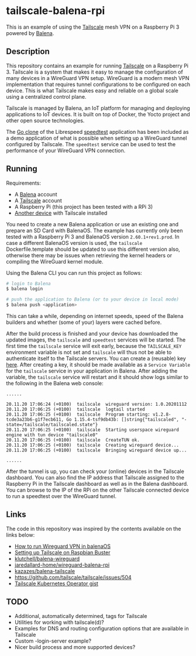 # tailscale-balena-rpi

This is an example of using the [Tailscale](https://tailscale.com/) mesh VPN on a Raspberry Pi 3 powered by [Balena](https://www.balena.io/).

## Description

This repository contains an example for running [Tailscale](https://tailscale.com/) on a Raspberry Pi 3.
Tailscale is a system that makes it easy to manage the configuration of many devices in a WireGuard VPN setup.
WireGuard is a modern mesh VPN implementation that requires tunnel configurations to be configured on each device.
This is what Tailscale makes easy and reliable on a global scale using a centralized control plane.

Tailscale is managed by Balena, an IoT platform for managing and deploying applications to IoT devices.
It is built on top of Docker, the Yocto project and other open source technologies.

The [Go clone](https://github.com/librespeed/speedtest-go) of the Librespeed [speedtest](https://github.com/librespeed/speedtest) application has been included as a demo application of what is possible when setting up a WireGuard tunnel configured by Tailscale. 
The `speedtest` service can be used to test the performance of your WireGuard VPN connection.

## Running

Requirements:

* A [Balena](https://www.balena.io/cloud/) account
* A [Tailscale](https://tailscale.com/) account
* A Raspberry Pi (this project has been tested with a RPi 3)
* [Another device](https://tailscale.com/download) with Tailscale installed

You need to create a new Balena application or use an existing one and prepare an SD Card with BalenaOS.
The example has currently only been tested with a Raspberry Pi 3 and BalenaOS version `2.60.1+rev1.prod`. 
In case a different BalenaOS version is used, the `tailscale` Dockerfile.template should be updated to use this different version also, otherwise there may be issues when retrieving the kernel headers or compiling the WireGuard kernel module. 

Using the Balena CLI you can run this project as follows:

```bash
# login to Balena
$ balena login

# push the application to Balena (or to your device in local mode)
$ balena push <application>
```

This can take a while, depending on internet speeds, speed of the Balena builders and whether (some of your) layers were cached before.

After the build process is finished and your device has downloaded the updated images, the `tailscale` and `speedtest` services will be started.
The first time the `tailscale` service will exit early, because the `TAILSCALE_KEY` environment variable is not set and `tailscale` will thus not be able to authenticate itself to the Tailscale servers.
You can create a (reusable) key [here](https://login.tailscale.com/admin/authkeys).
After creating a key, it should be made available as a `Service Variable` for the `tailscale` service in your application in Balena.
After adding the variable, the `tailscale` service will restart and it should show logs similar to the following in the Balena web console:

```
......

20.11.20 17:06:24 (+0100)  tailscale  wireguard version: 1.0.20201112
20.11.20 17:06:25 (+0100)  tailscale  logtail started
20.11.20 17:06:25 (+0100)  tailscale  Program starting: v1.2.8-tcde3a23b6-g1f7ecb611, Go 1.15.4-tsf9db43b: []string{"tailscaled", "-state=/tailscale/tailscaled.state"}
20.11.20 17:06:25 (+0100)  tailscale  Starting userspace wireguard engine with tun device "tailscale0"
20.11.20 17:06:25 (+0100)  tailscale  CreateTUN ok.
20.11.20 17:06:25 (+0100)  tailscale  Creating wireguard device...
20.11.20 17:06:25 (+0100)  tailscale  Bringing wireguard device up...

......

```

After the tunnel is up, you can check your (online) devices in the Tailscale dashboard. 
You can also find the IP address that Tailscale assigned to the Raspberry Pi in the Tailscale dashboard as well as in the Balena dashboard.
You can browse to the IP of the RPi on the other Tailscale connected device to run a speedtest over the WireGuard tunnel.

## Links

The code in this repository was inspired by the contents available on the links below:

* [How to run Wireguard VPN in balenaOS](https://www.balena.io/blog/how-to-run-wireguard-vpn-in-balenaos/)
* [Setting up Tailscale on Raspbian Buster](https://tailscale.com/kb/1043/install-raspbian-buster)
* [klutchell/balena-wireguard](https://github.com/klutchell/balena-wireguard)
* [jaredallard-home/wireguard-balena-rpi](https://github.com/jaredallard-home/wireguard-balena-rpi)
* [kazazes/balena-tailscale](https://github.com/kazazes/balena-tailscale)
* https://github.com/tailscale/tailscale/issues/504
* [Tailscale Kubernetes Operator gist](https://gist.github.com/hamishforbes/2ac7ae9d7ea47cad4e3a813c9b45c10f)


## TODO

* Additional, automatically determined, tags for Tailscale
* Utilities for working with tailscale(d)?
* Examples for DNS and routing configuration options that are available in Tailscale
* Custom -login-server example?
* Nicer build process and more supported devices?

